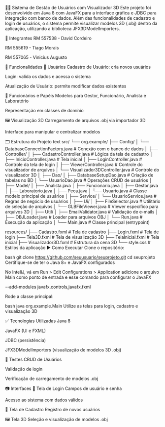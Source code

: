 🧑‍💻 Sistema de Gestão de Usuários com Visualizador 3D
Este projeto foi desenvolvido em Java 8 com JavaFX para a interface gráfica e JDBC para integração com banco de dados. Além das funcionalidades de cadastro e login de usuários, o sistema permite visualizar modelos 3D (.obj) dentro da aplicação, utilizando a biblioteca JFX3DModelImporters.

👥 Integrantes
RM 557538 - David Cordeiro

RM 555619 - Tiago Morais

RM 557065 - Vinicius Augusto

🚀 Funcionalidades
👤 Usuários
Cadastro de Usuário: cria novos usuários

Login: valida os dados e acessa o sistema

Atualização de Usuário: permite modificar dados existentes



🏢 Funcionários e Papéis
Modelos para Gestor, Funcionário, Analista e Laboratório

Representação em classes de domínio

🖼️ Visualização 3D
Carregamento de arquivos .obj via importador 3D

Interface para manipular e centralizar modelos

🗂 Estrutura do Projeto
text
src/
└── org.example/
├── Config/
│    └── DatabaseConnectionFactory.java   # Conexão com o banco de dados
│
├── Controller/
│    ├── CadastroController.java          # Lógica da tela de cadastro
│    ├── InicioController.java            # Tela inicial
│    ├── LoginController.java             # Controle da tela de login
│    ├── ViewerController.java            # Controle do visualizador de arquivos
│    └── Visualizador3DController.java    # Controle do visualizador 3D
│
├── Dao/
│    ├── DatabaseSetupDao.java            # Criação de tabelas no BD
│    └── UsuarioDao.java                  # Operações CRUD de usuários
│
├── Model/
│    ├── Analista.java
│    ├── Funcionario.java
│    ├── Gestor.java
│    ├── Laboratorio.java
│    ├── Peca.java
│    └── Usuario.java                     # Classe modelo principal de usuários
│
├── Service/
│    └── UsuarioService.java              # Regras de negócio de usuários
│
├── Ui/
│    ├── FileSelector.java                # Utilitário de seleção de arquivos
│    └── GLBFileViewer.java               # Viewer específico para arquivos 3D
│
├── Util/
│    ├── EmailValidator.java              # Validação de e-mails
│    ├── OBJLoader.java                   # Loader para arquivos OBJ
│    └── Run.java                         # Execução da aplicação
│
└── Main.java                             # Classe principal (entrypoint)

resources/
├── Cadastro.fxml          # Tela de cadastro
├── Login.fxml             # Tela de login
├── Tela3D.fxml            # Tela de visualização 3D
├── TelaInicial.fxml       # Tela inicial
├── Visualizador3D.fxml    # Estrutura da cena 3D
└── style.css              # Estilos da aplicação
▶️ Como Executar
Clone o repositório:

bash
git clone https://github.com/seuusuario/seuprojeto.git
cd seuprojeto
Certifique-se de ter o Java 8+ e JavaFX configurados

No InteliJ, vá em  Run > Edit Configurations > Application  adicione o arquivo Main como ponto de entrada e esse comando para configurar o JavaFX

--add-modules javafx.controls,javafx.fxml


Rode a classe principal:

bash
java org.example.Main
Utilize as telas para login, cadastro e visualização 3D

✅ Tecnologias Utilizadas
Java 8

JavaFX (UI e FXML)

JDBC (persistência)

JFX3DModelImporters (visualização de modelos 3D .obj)

🧪 Testes
CRUD de Usuários

Validação de login

Verificação de carregamento de modelos .obj

📷 Interfaces
🔑 Tela de Login
Campos de usuário e senha

Acesso ao sistema com dados válidos

📝 Tela de Cadastro
Registro de novos usuários

🖼️ Tela 3D
Seleção e visualização de modelos .obj